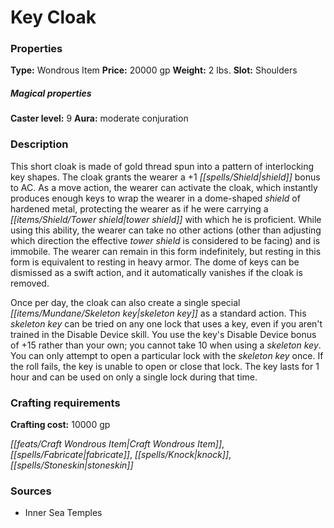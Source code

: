 ﻿---
Title: "Key Cloak"
Type: "Wondrous Item"
Price: "20000 gp"
Weight: "2 lbs."
Slot: "Shoulders"
Caster level: "9"
Aura: "moderate conjuration"
Description: |
  "This short cloak is made of gold thread spun into a pattern of interlocking key shapes. The cloak grants the wearer a +1 shield bonus to AC. As a move action, the wearer can activate the cloak, which instantly produces enough keys to wrap the wearer in a dome-shaped shield of hardened metal, protecting the wearer as if he were carrying a tower shield with which he is proficient. While using this ability, the wearer can take no other actions (other than adjusting which direction the effective tower shield is considered to be facing) and is immobile. The wearer can remain in this form indefinitely, but resting in this form is equivalent to resting in heavy armor. The dome of keys can be dismissed as a swift action, and it automatically vanishes if the cloak is removed.
  Once per day, the cloak can also create a single special skeleton key as a standard action. This skeleton key can be tried on any one lock that uses a key, even if you aren't trained in the Disable Device skill. You use the key's Disable Device bonus of +15 rather than your own; you cannot take 10 when using a skeleton key. You can only attempt to open a particular lock with the skeleton key once. If the roll fails, the key is unable to open or close that lock. The key lasts for 1 hour and can be used on only a single lock during that time."
Crafting cost: "10000 gp"
Sources: "['Inner Sea Temples']"
---

# Key Cloak

### Properties

**Type:** Wondrous Item **Price:** 20000 gp **Weight:** 2 lbs. **Slot:** Shoulders

##### Magical properties

**Caster level:** 9 **Aura:** moderate conjuration

### Description

This short cloak is made of gold thread spun into a pattern of interlocking key shapes. The cloak grants the wearer a +1 _[[spells/Shield|shield]]_ bonus to AC. As a move action, the wearer can activate the cloak, which instantly produces enough keys to wrap the wearer in a dome-shaped _shield_ of hardened metal, protecting the wearer as if he were carrying a _[[items/Shield/Tower shield|tower shield]]_ with which he is proficient. While using this ability, the wearer can take no other actions (other than adjusting which direction the effective _tower shield_ is considered to be facing) and is immobile. The wearer can remain in this form indefinitely, but resting in this form is equivalent to resting in heavy armor. The dome of keys can be dismissed as a swift action, and it automatically vanishes if the cloak is removed.

Once per day, the cloak can also create a single special _[[items/Mundane/Skeleton key|skeleton key]]_ as a standard action. This _skeleton key_ can be tried on any one lock that uses a key, even if you aren't trained in the Disable Device skill. You use the key's Disable Device bonus of +15 rather than your own; you cannot take 10 when using a _skeleton key_. You can only attempt to open a particular lock with the _skeleton key_ once. If the roll fails, the key is unable to open or close that lock. The key lasts for 1 hour and can be used on only a single lock during that time.

### Crafting requirements

**Crafting cost:** 10000 gp

_[[feats/Craft Wondrous Item|Craft Wondrous Item]]_, _[[spells/Fabricate|fabricate]]_, _[[spells/Knock|knock]]_, _[[spells/Stoneskin|stoneskin]]_

### Sources

* Inner Sea Temples